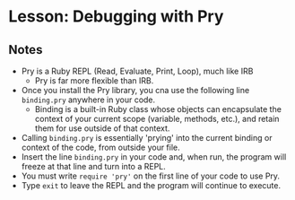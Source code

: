 # Lesson: Debugging with Pry

## Notes

- Pry is a Ruby REPL (Read, Evaluate, Print, Loop), much like IRB
  - Pry is far more flexible than IRB.
- Once you install the Pry library, you cna use the following line `binding.pry` anywhere in your code.
  - Binding is a built-in Ruby class whose objects can encapsulate the context of your current scope (variable, methods, etc.), and retain them for use outside of that context.
- Calling `binding.pry` is essentially 'prying' into the current binding or context of the code, from outside your file.
- Insert the line `binding.pry` in your code and, when run, the program will freeze at that line and turn into a REPL.
- You must write `require 'pry'` on the first line of your code to use Pry.
- Type `exit` to leave the REPL and the program will continue to execute.

